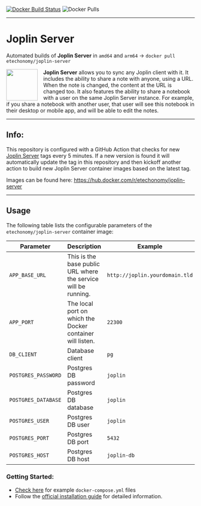 [![Docker Build Status](https://img.shields.io/github/actions/workflow/status/etechonomy/joplin-server/build-image.yml?logo=docker)](https://hub.docker.com/r/etechonomy/joplin-server) ![Docker Pulls](https://img.shields.io/docker/pulls/etechonomy/joplin-server?logo=docker)

---

# Joplin Server

Automated builds of **Joplin Server** in `amd64` and `arm64` &rarr; `docker pull etechonomy/joplin-server`

<img width=84 src="https://raw.githubusercontent.com/laurent22/joplin/dev/Assets/ImageSources/JoplinServerIcon.svg" align="left" style="margin-right:15px"/>

**Joplin Server** allows you to sync any Joplin client with it. It includes the ability to share a note with anyone, using a URL. When the note is changed, the content at the URL is changed too. It also features the ability to share a notebook with a user on the same Joplin Server instance. For example, if you share a notebook with another user, that user will see this notebook in their desktop or mobile app, and will be able to edit the notes.

---

## Info:

This repository is configured with a GitHub Action that checks for new [Joplin Server](https://joplinapp.org/help/about/changelog/server/) tags every 5 minutes. If a new version is found it will automatically update the tag in this repository and then kickoff another action to build new Joplin Server container images based on the latest tag.

Images can be found here:
https://hub.docker.com/r/etechonomy/joplin-server

---

## Usage

The following table lists the configurable parameters of the `etechonomy/joplin-server` container image:

| Parameter | Description | Example |
|-----------|-------------|---------|
| `APP_BASE_URL` | This is the base public URL where the service will be running. | `http://joplin.yourdomain.tld` |
| `APP_PORT` | The local port on which the Docker container will listen.  | `22300` |
| `DB_CLIENT` | Database client | `pg` |
| `POSTGRES_PASSWORD` |	Postgres DB password | `joplin` |
| `POSTGRES_DATABASE` | Postgres DB database | `joplin` |
| `POSTGRES_USER` | Postgres DB user | `joplin` |
| `POSTGRES_PORT` | Postgres DB port | `5432` |
| `POSTGRES_HOST` | Postgres DB host | `joplin-db` |

### Getting Started:

- [Check here](./docs/docker-compose.md) for example `docker-compose.yml` files
- Follow the [official installation guide](https://github.com/laurent22/joplin/blob/dev/packages/server/README.md) for detailed information.

